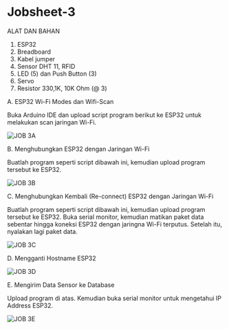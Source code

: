 # Jobsheet-3

ALAT DAN BAHAN
1) ESP32
2) Breadboard
3) Kabel jumper
4) Sensor DHT 11, RFID
5) LED (5) dan Push Button (3)
6) Servo
7) Resistor 330,1K, 10K Ohm (@ 3)


A. ESP32 Wi-Fi Modes dan Wifi-Scan

Buka Arduino IDE dan upload script program berikut ke ESP32 untuk melakukan scan jaringan Wi-Fi.

![JOB 3A](https://user-images.githubusercontent.com/121160420/209068603-79146bb9-ce65-4b47-a28e-625ee47f8683.png)

B. Menghubungkan ESP32 dengan Jaringan Wi-Fi

Buatlah program seperti script dibawah ini, kemudian upload program tersebut ke ESP32.

![JOB 3B](https://user-images.githubusercontent.com/121160420/209068728-b8b8770a-ad7e-4687-aea1-dd47afff5ed2.png)

C. Menghubungkan Kembali (Re-connect) ESP32 dengan Jaringan Wi-Fi

Buatlah program seperti script dibawah ini, kemudian upload program tersebut ke ESP32. Buka serial monitor, kemudian matikan paket data sebentar hingga koneksi ESP32 dengan jaringna Wi-Fi terputus. Setelah itu, nyalakan lagi paket data.

![JOB 3C](https://user-images.githubusercontent.com/121160420/209069009-e5fcdbbd-9be1-47cb-904b-276ecf504ab5.png)

D. Mengganti Hostname ESP32

![JOB 3D](https://user-images.githubusercontent.com/121160420/209069084-b4e46bbb-c1ee-412d-a943-868e11375292.jpg)

E. Mengirim Data Sensor ke Database

Upload program di atas. Kemudian buka serial monitor untuk mengetahui IP 
Address ESP32. 

![JOB 3E](https://user-images.githubusercontent.com/121160420/209069251-a6b22015-6d49-457d-9e8f-d36f7fb7d5a3.jpg)
